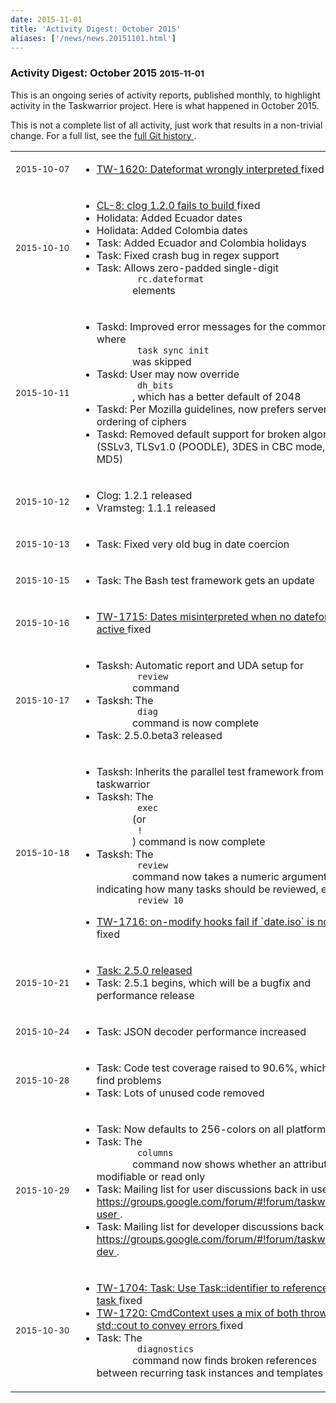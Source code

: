 ```yaml
---
date: 2015-11-01
title: 'Activity Digest: October 2015'
aliases: ['/news/news.20151101.html']
---
```

<div class="col-md-8 main">
 <div class="row">
  <h3>
   Activity Digest: October 2015
   <small>
    2015-11-01
   </small>
  </h3>
  <p>
   This is an ongoing series of activity reports, published monthly,
            to highlight activity in the Taskwarrior project. Here is what
            happened in October 2015.
  </p>
  <p>
   This is not a complete list of all activity, just work that results
            in a non-trivial change. For a full list, see the
   <a href="https://git.tasktools.org/projects/TM/repos/task/commits?until=refs%2Fheads%2F2.4.5">
    full Git history
   </a>
   .
  </p>
  <table class="table table-striped table-compact">
   <tr>
    <td style="white-space: nowrap;">
     <small>
      2015-10-07
     </small>
    </td>
    <td>
     <ul>
      <li>
       <a href="https://bug.tasktools.org/browse/TW-1620">
        TW-1620: Dateformat wrongly interpreted
       </a>
       fixed
      </li>
     </ul>
    </td>
   </tr>
   <tr>
    <td>
     <small>
      2015-10-10
     </small>
    </td>
    <td>
     <ul>
      <li>
       <a href="https://bug.tasktools.org/browse/CL-8">
        CL-8: clog 1.2.0 fails to build
       </a>
       fixed
      </li>
      <li>
       Holidata: Added Ecuador dates
      </li>
      <li>
       Holidata: Added Colombia dates
      </li>
      <li>
       Task: Added Ecuador and Colombia holidays
      </li>
      <li>
       Task: Fixed crash bug in regex support
      </li>
      <li>
       Task: Allows zero-padded single-digit
       <code>
        rc.dateformat
       </code>
       elements
      </li>
     </ul>
    </td>
   </tr>
   <tr>
    <td>
     <small>
      2015-10-11
     </small>
    </td>
    <td>
     <ul>
      <li>
       Taskd: Improved error messages for the common case where
       <code>
        task sync init
       </code>
       was skipped
      </li>
      <li>
       Taskd: User may now override
       <code>
        dh_bits
       </code>
       , which has a better default of 2048
      </li>
      <li>
       Taskd: Per Mozilla guidelines, now prefers server-side ordering of ciphers
      </li>
      <li>
       Taskd: Removed default support for broken algorithms (SSLv3, TLSv1.0 (POODLE), 3DES in CBC mode, RC4, MD5)
      </li>
     </ul>
    </td>
   </tr>
   <tr>
    <td>
     <small>
      2015-10-12
     </small>
    </td>
    <td>
     <ul>
      <li>
       Clog: 1.2.1 released
      </li>
      <li>
       Vramsteg: 1.1.1 released
      </li>
     </ul>
    </td>
   </tr>
   <tr>
    <td>
     <small>
      2015-10-13
     </small>
    </td>
    <td>
     <ul>
      <li>
       Task: Fixed very old bug in date coercion
      </li>
     </ul>
    </td>
   </tr>
   <tr>
    <td>
     <small>
      2015-10-15
     </small>
    </td>
    <td>
     <ul>
      <li>
       Task: The Bash test framework gets an update
      </li>
     </ul>
    </td>
   </tr>
   <tr>
    <td>
     <small>
      2015-10-16
     </small>
    </td>
    <td>
     <ul>
      <li>
       <a href="https://bug.tasktools.org/browse/TW-1715">
        TW-1715: Dates misinterpreted when no dateformat active
       </a>
       fixed
      </li>
     </ul>
    </td>
   </tr>
   <tr>
    <td>
     <small>
      2015-10-17
     </small>
    </td>
    <td>
     <ul>
      <li>
       Tasksh: Automatic report and UDA setup for
       <code>
        review
       </code>
       command
      </li>
      <li>
       Tasksh: The
       <code>
        diag
       </code>
       command is now complete
      </li>
      <li>
       Task: 2.5.0.beta3 released
      </li>
     </ul>
    </td>
   </tr>
   <tr>
    <td>
     <small>
      2015-10-18
     </small>
    </td>
    <td>
     <ul>
      <li>
       Tasksh: Inherits the parallel test framework from taskwarrior
      </li>
      <li>
       Tasksh: The
       <code>
        exec
       </code>
       (or
       <code>
        !
       </code>
       ) command is now complete
      </li>
      <li>
       Tasksh: The
       <code>
        review
       </code>
       command now takes a numeric argument indicating how many tasks should be reviewed, e.g.
       <code>
        review 10
       </code>
      </li>
      <li>
       <a href="https://bug.tasktools.org/browse/TW-1716">
        TW-1716: on-modify hooks fail if `date.iso` is not set
       </a>
       fixed
      </li>
     </ul>
    </td>
   </tr>
   <tr>
    <td>
     <small>
      2015-10-21
     </small>
    </td>
    <td>
     <ul>
      <li>
       <a href="/news/news.20151021.html">
        Task: 2.5.0 released
       </a>
      </li>
      <li>
       Task: 2.5.1 begins, which will be a bugfix and performance release
      </li>
     </ul>
    </td>
   </tr>
   <tr>
    <td>
     <small>
      2015-10-24
     </small>
    </td>
    <td>
     <ul>
      <li>
       Task: JSON decoder performance increased
      </li>
     </ul>
    </td>
   </tr>
   <tr>
    <td>
     <small>
      2015-10-28
     </small>
    </td>
    <td>
     <ul>
      <li>
       Task: Code test coverage raised to 90.6%, which helps find problems
      </li>
      <li>
       Task: Lots of unused code removed
      </li>
     </ul>
    </td>
   </tr>
   <tr>
    <td>
     <small>
      2015-10-29
     </small>
    </td>
    <td>
     <ul>
      <li>
       Task: Now defaults to 256-colors on all platforms
      </li>
      <li>
       Task: The
       <code>
        columns
       </code>
       command now shows whether an attribute is modifiable or read only
      </li>
      <li>
       Task: Mailing list for user discussions back in use:
       <a href="https://groups.google.com/forum/#!forum/taskwarrior-user">
        https://groups.google.com/forum/#!forum/taskwarrior-user
       </a>
       .
      </li>
      <li>
       Task: Mailing list for developer discussions back in use:
       <a href="https://groups.google.com/forum/#!forum/taskwarrior-dev">
        https://groups.google.com/forum/#!forum/taskwarrior-dev
       </a>
       .
      </li>
     </ul>
    </td>
   </tr>
   <tr>
    <td>
     <small>
      2015-10-30
     </small>
    </td>
    <td>
     <ul>
      <li>
       <a href="https://bug.tasktools.org/browse/TW-1704">
        TW-1704: Task: Use Task::identifier to reference the task
       </a>
       fixed
      </li>
      <li>
       <a href="https://bug.tasktools.org/browse/TW-1720">
        TW-1720: CmdContext uses a mix of both throw and std::cout to convey errors
       </a>
       fixed
      </li>
      <li>
       Task: The
       <code>
        diagnostics
       </code>
       command now finds broken references between recurring task instances and templates
      </li>
     </ul>
    </td>
   </tr>
  </table>
  <br/>
  <br/>
 </div>
</div>

